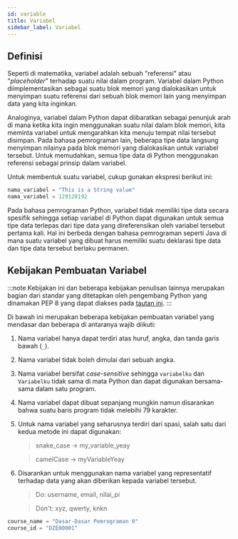 ```yaml
---
id: variable
title: Variabel
sidebar_label: Variabel
---
```


## Definisi

Seperti di matematika, variabel adalah sebuah "referensi" atau "*placeholder*" terhadap suatu nilai dalam program. Variabel dalam Python diimplementasikan sebagai suatu blok memori yang dialokasikan untuk menyimpan suatu referensi dari sebuah blok memori lain yang menyimpan data yang kita inginkan.

Analoginya, variabel dalam Python dapat diibaratkan sebagai penunjuk arah di mana ketika kita ingin menggunakan suatu nilai dalam blok memori, kita meminta variabel untuk mengarahkan kita menuju tempat nilai tersebut disimpan. Pada bahasa pemrograman lain, beberapa tipe data langsung menyimpan nilainya pada blok memori yang dialokasikan untuk variabel tersebut. Untuk memudahkan, semua tipe data di Python menggunakan referensi sebagai prinsip dalam variabel.

Untuk membentuk suatu variabel, cukup gunakan ekspresi berikut ini:

~~~python
nama_variabel = "This is a String value"
nama_variabel = 129120192
~~~

Pada bahasa pemrograman Python, variabel tidak memiliki tipe data secara spesifik sehingga setiap variabel di Python dapat digunakan untuk semua tipe data terlepas dari tipe data yang direferensikan oleh variabel tersebut pertama kali. Hal ini berbeda dengan bahasa pemrograman seperti Java di mana suatu variabel yang dibuat harus memiliki suatu deklarasi tipe data dan tipe data tersebut berlaku permanen.

## Kebijakan Pembuatan Variabel

:::note
Kebijakan ini dan beberapa kebijakan penulisan lainnya merupakan bagian dari standar yang ditetapkan oleh pengembang Python yang dinamakan PEP 8 yang dapat diakses pada [tautan ini](https://www.python.org/dev/peps/pep-0008/).
:::

Di bawah ini merupakan beberapa kebijakan pembuatan variabel yang mendasar dan beberapa di antaranya wajib diikuti:

1. Nama variabel hanya dapat terdiri atas huruf, angka, dan tanda garis bawah (<code>_</code>).
2. Nama variabel tidak boleh dimulai dari sebuah angka.
3. Nama variabel bersifat *case-sensitive* sehingga <code>variabelku</code> dan <code>Variabelku</code> tidak sama di mata Python dan dapat digunakan bersama-sama dalam satu program.
4. Nama variabel dapat dibuat sepanjang mungkin namun disarankan bahwa suatu baris program tidak melebihi 79 karakter.
5. Untuk nama variabel yang seharusnya terdiri dari spasi, salah satu dari kedua metode ini dapat digunakan:
   > snake_case &#8594; my_variable_yeay

   > camelCase &#8594; myVariableYeay
6. Disarankan untuk menggunakan nama variabel yang representatif terhadap data yang akan diberikan kepada variabel tersebut.
   > Do: username, email, nilai_pi

   > Don't: xyz, qwerty, knkn

~~~python
course_name = "Dasar-Dasar Pemrograman 0"
course_id = "DZE00001"
~~~